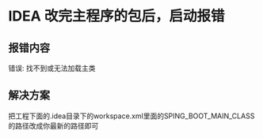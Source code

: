 # IDEA 改完主程序的包后，启动报错

## 报错内容

错误: 找不到或无法加载主类

## 解决方案

把工程下面的.idea目录下的workspace.xml里面的SPING_BOOT_MAIN_CLASS的路径改成你最新的路径即可 